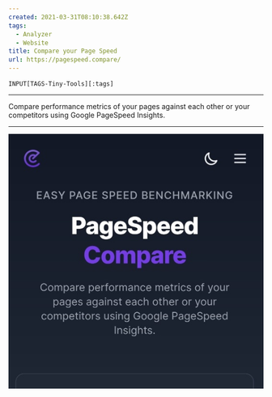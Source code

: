 ```yaml
---
created: 2021-03-31T08:10:38.642Z
tags: 
  - Analyzer
  - Website
title: Compare your Page Speed
url: https://pagespeed.compare/
---
```

```meta-bind
INPUT[TAGS-Tiny-Tools][:tags]
```

___
Compare performance metrics of your pages against each other or your competitors using Google PageSpeed Insights.
___

![](_attachments/compare-your-page-speed.jpg)
